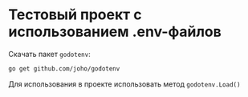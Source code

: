 # Тестовый проект с использованием .env-файлов
Скачать пакет `godotenv`:
```bash
go get github.com/joho/godotenv
```

Для использования в проекте использовать метод `godotenv.Load()`
